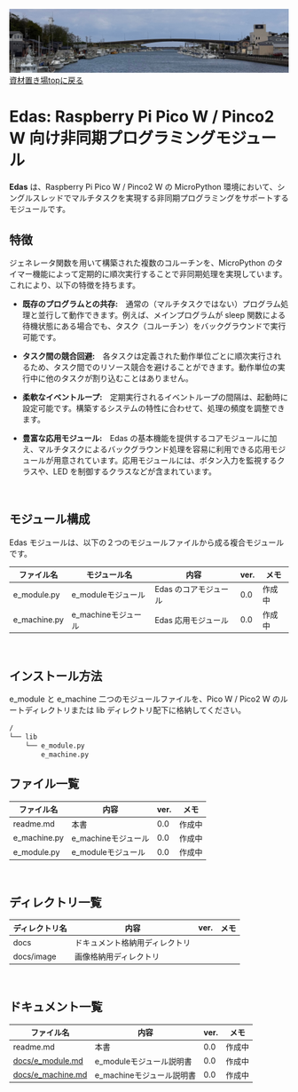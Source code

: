 ![alt text](docs/image/image04.jpg)
[資材置き場topに戻る](../)

# Edas: Raspberry Pi Pico W / Pinco2 W 向け非同期プログラミングモジュール

**Edas** は、Raspberry Pi Pico W / Pinco2 W の MicroPython 環境において、シングルスレッドでマルチタスクを実現する非同期プログラミングをサポートするモジュールです。

## 特徴

ジェネレータ関数を用いて構築された複数のコルーチンを、MicroPython のタイマー機能によって定期的に順次実行することで非同期処理を実現しています。これにより、以下の特徴を持ちます。

- **既存のプログラムとの共存:**　通常の（マルチタスクではない）プログラム処理と並行して動作できます。例えば、メインプログラムが sleep 関数による待機状態にある場合でも、タスク（コルーチン）をバックグラウンドで実行可能です。

- **タスク間の競合回避:**　各タスクは定義された動作単位ごとに順次実行されるため、タスク間でのリソース競合を避けることができます。動作単位の実行中に他のタスクが割り込むことはありません。

- **柔軟なイベントループ:**　定期実行されるイベントループの間隔は、起動時に設定可能です。構築するシステムの特性に合わせて、処理の頻度を調整できます。

- **豊富な応用モジュール:**　Edas の基本機能を提供するコアモジュールに加え、マルチタスクによるバックグラウンド処理を容易に利用できる応用モジュールが用意されています。応用モジュールには、ボタン入力を監視するクラスや、LED を制御するクラスなどが含まれています。

<br>

## モジュール構成
Edas モジュールは、以下の２つのモジュールファイルから成る複合モジュールです。

| ファイル名   | モジュール名        | 内容                  | ver. | メモ   |
| ------------ | ------------------- | --------------------- | ---- | ------ |
| e_module.py  | e_moduleモジュール  | Edas のコアモジュール | 0.0  | 作成中 |
| e_machine.py | e_machineモジュール | Edas 応用モジュール   | 0.0  | 作成中 |

<br>

## インストール方法 <!-- omit in toc -->

e_module と e_machine 二つのモジュールファイルを、Pico W / Pico2 W のルートディレクトリまたは lib ディレクトリ配下に格納してください。

    /
    └── lib
        └── e_module.py
            e_machine.py






## ファイル一覧

| ファイル名   | 内容                | ver. | メモ   |
| ------------ | ------------------- | ---- | ------ |
| readme.md    | 本書                | 0.0  | 作成中 |
| e_machine.py | e_machineモジュール | 0.0  | 作成中 |
| e_module.py  | e_moduleモジュール  | 0.0  | 作成中 |

<br>

## ディレクトリ一覧

| ディレクトリ名 | 内容                           | ver. | メモ |
| -------------- | ------------------------------ | ---- | ---- |
| docs           | ドキュメント格納用ディレクトリ |      |      |
| docs/image     | 画像格納用ディレクトリ         |      |      |

<br>

## ドキュメント一覧

| ファイル名                             | 内容                      | ver. | メモ   |
| -------------------------------------- | ------------------------- | ---- | ------ |
| readme.md                              | 本書                      | 0.0  | 作成中 |
| [docs/e_module.md](docs/e_module.md)   | e_moduleモジュール説明書  | 0.0  | 作成中 |
| [docs/e_machine.md](docs/e_machine.md) | e_machineモジュール説明書 | 0.0  | 作成中 |
